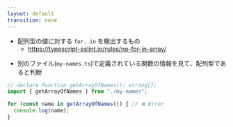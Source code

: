 ```yaml
---
layout: default
transition: none
---
```


<style scoped>
.slidev-vclick-hidden {
  display: none;
}
</style>

<section-title title="@typescript-eslint/no-for-in-array" />

<div class="_bullet">

- 配列型の値に対する `for..in` を検出するもの
  - https://typescript-eslint.io/rules/no-for-in-array/

</div>

<div class="_bullet" v-click="1">

- 別のファイル(`my-names.ts`)で定義されている関数の情報を見て、配列型であると判断

```ts {*}
// declare function getArrayOfNames(): string[];
import { getArrayOfNames } from "./my-names";

for (const name in getArrayOfNames()) { // ❌ Error
  console.log(name);
}
```

</div>

<!-- 
実際に、typescript-eslint の `no-for-in-array` というルールを例に見てみます。  
このルールは、配列型の値に対する`for...in`を検出するものです。

[click] これ適用した場合、こちらのコードのように、`for...in`に指定された関数(getArrayOfNames関数)が別のファイルで定義されていても、その関数の型の情報を見て、それが配列型であると判断し、エラーとしています。

では、ESLint はどのようにして、他のファイルで定義された関数の型情報まで考慮して、このようなチェックを実現しているのでしょうか？そのあたりの仕組みについて簡単にまとめると、
-->
